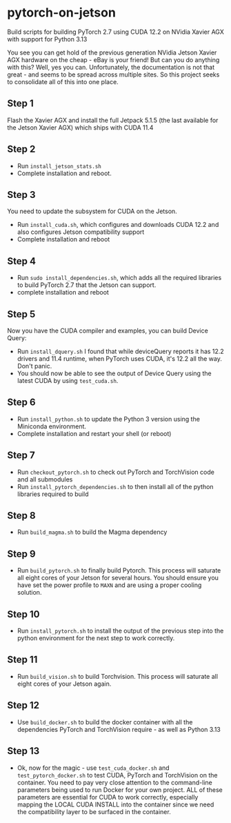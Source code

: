 # pytorch-on-jetson
Build scripts for building PyTorch 2.7 using CUDA 12.2 on NVidia Xavier AGX with support for Python 3.13

You see you can get hold of the previous generation NVidia Jetson Xavier AGX hardware on the cheap - eBay is your friend! But can you do anything with this? Well, yes you can. Unfortunately, the documentation is not that great - and seems to be spread across multiple sites. So this project seeks to consolidate all of this into one place. 

## Step 1
Flash the Xavier AGX and install the full Jetpack 5.1.5 (the last available for the Jetson Xavier AGX) which ships with CUDA 11.4

## Step 2
* Run `install_jetson_stats.sh`
* Complete installation and reboot.

## Step 3
You need to update the subsystem for CUDA on the Jetson. 
* Run `install_cuda.sh`, which configures and downloads CUDA 12.2 and also configures Jetson compatibility support 
* Complete installation and reboot

## Step 4
* Run `sudo install_dependencies.sh`, which adds all the required libraries to build PyTorch 2.7 that the Jetson can support.
* complete installation and reboot

## Step 5
Now you have the CUDA compiler and examples, you can build Device Query: 
* Run `install_dquery.sh`
I found that while deviceQuery reports it has 12.2 drivers and 11.4 runtime, when PyTorch uses CUDA, it's 12.2 all the way. Don't panic.
* You should now be able to see the output of Device Query using the latest CUDA by using `test_cuda.sh`. 

## Step 6
* Run `install_python.sh` to update the Python 3 version using the Miniconda environment.
* Complete installation and restart your shell (or reboot) 

## Step 7
* Run `checkout_pytorch.sh` to check out PyTorch and TorchVision code and all submodules
* Run `install_pytorch_dependencies.sh` to then install all of the python libraries required to build

## Step 8
* Run `build_magma.sh` to build the Magma dependency

## Step 9
* Run `build_pytorch.sh` to finally build Pytorch. This process will saturate all eight cores of your Jetson for several hours. You should ensure you have set the power profile to `MAXN` and are using a proper cooling solution.

## Step 10
* Run `install_pytorch.sh` to install the output of the previous step into the python environment for the next step to work correctly.

## Step 11
* Run `build_vision.sh` to build Torchvision. This process will saturate all eight cores of your Jetson again.

## Step 12
* Use `build_docker.sh` to build the docker container with all the dependencies PyTorch and TorchVision require - as well as Python 3.13

## Step 13
* Ok, now for the magic - use `test_cuda_docker.sh` and `test_pytorch_docker.sh` to test CUDA, PyTorch and TorchVision on the container. You need to pay very close attention to the command-line parameters being used to run Docker for your own project. ALL of these parameters are essential for CUDA to work correctly, especially mapping the LOCAL CUDA INSTALL into the container since we need the compatibility layer to be surfaced in the container. 


